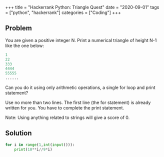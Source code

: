 +++
title = "Hackerrank Python: Triangle Quest"
date = "2020-09-01"
tags = ["python", "hackerrank"]
categories = ["Coding"]
+++

## Problem

You are given a positive integer N. Print a numerical triangle of height N-1 like the one below:

```python
1
22
333
4444
55555
......
```

Can you do it using only arithmetic operations, a single for loop and print statement?

Use no more than two lines. The first line (the for statement) is already written for you. You have to complete the print statement.

Note: Using anything related to strings will give a score of 0.

## Solution

```python
for i in range(1,int(input())):
    print(10**i//9*i)
```
